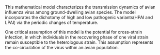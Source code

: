 This mathematical model characterizes the transmission dynamics of avian influenza virus among 
ground-dwelling avian species. The model incorporates the dichotomy of high and low pathogenic variants(HPAI and LPAI) via the periodic changes of temperature.

One critical assumption of this model is the potential for cross-strain infection, in which individuals in the recovering phase of one viral strain remain susceptible to the heterologous strain. This assumption represents the co-circulation of the virus within an avian population. 



 
